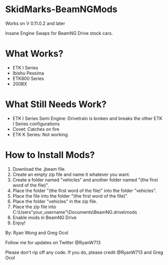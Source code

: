 # SkidMarks-BeamNGMods 

Works on V 0.11.0.2 and later

Insane Engine Swaps for BeamNG Drive stock cars. 

# What Works?
- ETK I Series
- Ibishu Pessima
- ETK800 Series
- 200BX

# What Still Needs Work?
- ETK I Series Semi Engine: Drivetrain is broken and breaks the other ETK I Series configurations
- Covet: Catches on fire
- ETK K Series: Not working

# How to Install Mods?
1) Download the .jbeam file. 
2) Create an empty zip file and name it whatever you want.
3) Create a folder named "vehicles" and another folder named "(the first word of the file)".
4) Place the folder "(the first word of the file)" into the folder "vehicles".
5) Place the file into the folder "(the first word of the file)".
6) Place the folder "vehicles" in the zip file.
7) Place the zip file into C:\Users\"your_username"\Documents\BeamNG.drive\mods
8) Enable mods in BeamNG Drive 
9) Enjoy!

By: Ryan Wong and Greg Ocol

Follow me for updates on Twitter @RyanW713

Please don't rip off any code. If you do, please credit @RyanW713 and Greg Ocol
